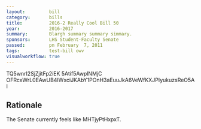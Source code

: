 ```yaml
---
layout:         bill
category:       bills
title:          2016-2 Really Cool Bill 50
year:           2016-2017
summary:        Blargh summary summary simmary.
sponsors:       LHS Student-Faculty Senate
passed:         pn February  7, 2011
tags:           test-bill owv
visualworkflow: true
---
```



TQ5wnrI2SjZjitFp2iEK 5Atif5AwplNMjC OFRcxWrL0EAwUB4IWxciJKAbY1POnH3aEuuJkA6VeWfKXJPIyukuzsReO5AI 




Rationale
---------
The Senate currently feels like MHTjyPtHxpxT.
